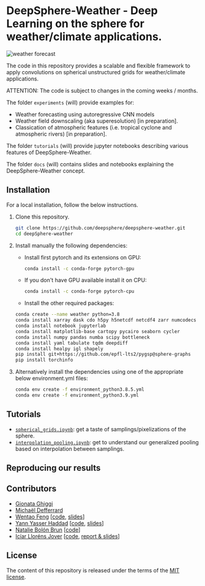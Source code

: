 # DeepSphere-Weather - Deep Learning on the sphere for weather/climate applications.

![weather forecast](./figs/Forecast_State_Errors.gif)

The code in this repository provides a scalable and flexible framework to apply convolutions on spherical unstructured grids for weather/climate applications.

ATTENTION: The code is subject to changes in the coming weeks / months.

The folder `experiments` (will) provide examples for:
-  Weather forecasting using autoregressive CNN models
-  Weather field downscaling (aka superesolution) [in preparation].
-  Classication of atmospheric features (i.e. tropical cyclone and atmospheric rivers) [in preparation].

The folder `tutorials` (will) provide jupyter notebooks describing various features of DeepSphere-Weather.

The folder `docs` (will) contains slides and notebooks explaining the DeepSphere-Weather concept.

## Installation

For a local installation, follow the below instructions.

1. Clone this repository.
   ```sh
   git clone https://github.com/deepsphere/deepsphere-weather.git
   cd deepSphere-weather
   ```

2. Install manually the following dependencies:
   - Install first pytorch and its extensions on GPU:
      ```sh
      conda install -c conda-forge pytorch-gpu  
      ```
   - If you don't have GPU available install it on CPU:
      ```sh
      conda install -c conda-forge pytorch-cpu  
      ```
   - Install the other required packages: 
   ```sh
   conda create --name weather python=3.8
   conda install xarray dask cdo h5py h5netcdf netcdf4 zarr numcodecs rechunker xskillscore
   conda install notebook jupyterlab
   conda install matplotlib-base cartopy pycairo seaborn cycler
   conda install numpy pandas numba scipy bottleneck
   conda install yaml tabulate tqdm deepdiff
   conda install healpy igl shapely      
   pip install git+https://github.com/epfl-lts2/pygsp@sphere-graphs
   pip install torchinfo
   ```
   
2. Alternatively install the dependencies using one of the appropriate below 
   environment.yml files:
   ```sh
   conda env create -f environment_python3.8.5.yml
   conda env create -f environment_python3.9.yml
   ```

## Tutorials

* [`spherical_grids.ipynb`]: get a taste of samplings/pixelizations of the sphere.
* [`interpolation_pooling.ipynb`]: get to understand our generalized pooling based on interpolation between samplings.

[`spherical_grids.ipynb`]: https://nbviewer.jupyter.org/github/deepsphere/deepsphere-weather/blob/outputs/tutorials/spherical_grids.ipynb
[`interpolation_pooling.ipynb`]: https://nbviewer.jupyter.org/github/deepsphere/deepsphere-weather/blob/outputs/tutorials/interpolation_pooling.ipynb

## Reproducing our results

## Contributors

* [Gionata Ghiggi](https://people.epfl.ch/gionata.ghiggi)
* [Michaël Defferrard](https://deff.ch)
* [Wentao Feng](https://www.linkedin.com/in/wentaofeng) [[code](https://github.com/ownzonefeng/weather_prediction/), [slides](https://infoscience.epfl.ch/record/282285)]
* [Yann Yasser Haddad](https://www.linkedin.com/in/yann-yasser-haddad) [[code](https://github.com/ownzonefeng/weather_prediction), [slides](https://infoscience.epfl.ch/record/282437)]
* [Natalie Bolón Brun](https://www.linkedin.com/in/nataliebolonbrun) [[code](https://github.com/natbolon/weather_prediction)]
* [Icíar Lloréns Jover](https://www.linkedin.com/in/iciar-llorens-jover) [[code](https://github.com/illorens/weather_prediction), [report & slides](https://infoscience.epfl.ch/record/278138)]

## License

The content of this repository is released under the terms of the [MIT license](LICENSE.txt).
